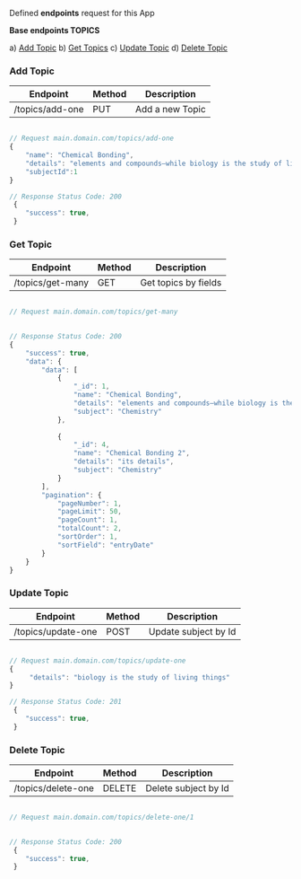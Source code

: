 Defined **endpoints** request for this App

 
**Base endpoints TOPICS**

 
  a) [Add Topic](#Add-Topic)
  b) [Get Topics](#Get-Topics)
  c) [Update Topic](#Update-Topic)
  d) [Delete Topic](#Delete-Topic)

 

### Add Topic

| Endpoint                | Method | Description             |
| ----------------------- | ------ | ----------------------- |
| /topics/add-one | PUT   | Add a new Topic |

```javascript

// Request main.domain.com/topics/add-one
{
    "name": "Chemical Bonding",
    "details": "elements and compounds—while biology is the study of living things"
    "subjectId":1
}

// Response Status Code: 200
 {
    "success": true,
 }

```

### Get Topic

| Endpoint                | Method | Description             |
| ----------------------- | ------ | ----------------------- |
| /topics/get-many | GET   | Get topics by fields |

```javascript

// Request main.domain.com/topics/get-many
 

// Response Status Code: 200
{
    "success": true,
    "data": {
        "data": [
            {
                "_id": 1,
                "name": "Chemical Bonding",
                "details": "elements and compounds—while biology is the study of living things",
                "subject": "Chemistry"
            },
           
            {
                "_id": 4,
                "name": "Chemical Bonding 2",
                "details": "its details",
                "subject": "Chemistry"
            }
        ],
        "pagination": {
            "pageNumber": 1,
            "pageLimit": 50,
            "pageCount": 1,
            "totalCount": 2,
            "sortOrder": 1,
            "sortField": "entryDate"
        }
    }
}

```


### Update Topic

| Endpoint                | Method | Description             |
| ----------------------- | ------ | ----------------------- |
| /topics/update-one | POST   | Update subject by Id |

```javascript

// Request main.domain.com/topics/update-one
{
     "details": "biology is the study of living things"
}

// Response Status Code: 201
 {
    "success": true,
 }

```


### Delete Topic

| Endpoint                | Method | Description             |
| ----------------------- | ------ | ----------------------- |
| /topics/delete-one | DELETE   | Delete subject by Id |

```javascript

// Request main.domain.com/topics/delete-one/1
 

// Response Status Code: 200
 {
    "success": true,
 }

```